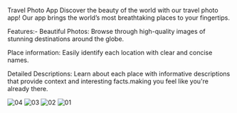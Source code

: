 Travel Photo App
Discover the beauty of the world with our travel photo app! Our app brings the world’s most breathtaking places to your fingertips.

Features:-
Beautiful Photos: Browse through high-quality images of stunning destinations around the globe.

Place information: Easily identify each location with clear and concise names.

Detailed Descriptions: Learn about each place with informative descriptions that provide context and interesting facts.making you feel like you're already there.

![04](https://github.com/user-attachments/assets/29f4bf11-0ee9-4a7a-9dba-2ad4c65167d0)
![03](https://github.com/user-attachments/assets/f0483aa0-7eec-44b4-8152-b34d2e039194)
![02](https://github.com/user-attachments/assets/4b652753-aa96-4234-a199-b4be63ac50ab)
![01](https://github.com/user-attachments/assets/81f7688e-8369-4c08-bae2-44368d5c580b)


